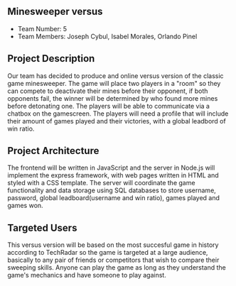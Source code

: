 ## Minesweeper versus
- Team Number: 5
- Team Members: Joseph Cybul, Isabel Morales, Orlando Pinel

## Project Description

Our team has decided to produce and online versus version of the classic game minesweeper. The game will place two players in a "room" so they can compete to deactivate their mines before their opponent, if both opponents fail, the winner will be determined by who found more mines before detonating one. The players will be able to communicate via a chatbox on the gamescreen. The players will need a profile that will include their amount of games played and their victories, with a global leadbord of win ratio.

## Project Architecture

The frontend will be written in JavaScript and the server in Node.js will implement the express framework, with web pages written in HTML and styled with a CSS template. The server will coordinate the game functionality and data storage using SQL databases to store username, password, global leadboard(username and win ratio), games played and games won.

## Targeted Users
This versus version will be based on the most succesful game in history according to TechRadar so the game is targeted at a large audience, basically to any pair of friends or competitors that wish to compare their sweeping skills. Anyone can play the game as long as they understand the game's mechanics and have someone to play against.
